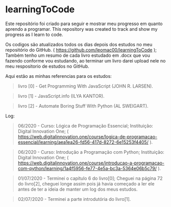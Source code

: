# learningToCode
Este repositório foi criado para seguir e mostrar meu progresso em quanto aprendo a programar.
This repository was created to track and show my progress as I learn to code.


Os codigos são atualizados todos os dias depois dos estudos no meu repositório do GitHub. ( https://github.com/leomac00/learningToCode );
Também tenho um resumo de cada livro estudado em .docx que vou fazendo conforme vou estudando, ao terminar um livro darei upload nele no meu respositorio de estudos no GitHub.


Aqui estão as minhas referencias para os estudos:
> livro [0] - Get Programming With JavaScript (JOHN R. LARSEN).

> livro [1] - JavaScript.info (ILYA KANTOR).

> livro [2] - Automate Boring Stuff With Python (AL SWEIGART).


Log:
> 06/2020 - Curso: Lógica de Programação Essencial; Instituição: Digital Innovation One; ( https://web.digitalinnovation.one/course/logica-de-programacao-essencial/learning/aea1ea26-fd56-417d-8272-6e15253f4405/ ).

> 06/2020 - Curso: Introdução a Programação com Python; Instituição: Digital Innovation One; ( https://web.digitalinnovation.one/course/introducao-a-programacao-com-python/learning/1a4f5956-fe77-4e5a-bc3a-5364e06b5c79/ ).

> 01/07/2020 - Terminei o capítulo 6 do livro[0]; Cheguei na página 72 do livro[2], cheguei longe assim pois já havia começado a ler ele antes de ter a ideia de manter um log dos meus estudos. 

> 02/07/2020 - Terminei a parte introdutória do livro[1].
